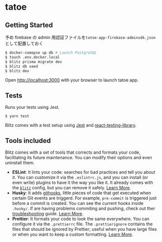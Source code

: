 # **tatoe**

## Getting Started

予め firebase の admin 用認証ファイルを`tatoe-app-firebase-adminsdk.json`として配置しておく

```sh
$ docker-comopse up db # Launch PostgreSQL
$ touch .env.docker.local
$ blitz prisma migrate dev
$ blitz db seed
$ blitz dev
```

Open [http://localhost:3000](http://localhost:3000) with your browser to launch tatoe app.

## Tests

Runs your tests using Jest.

```
$ yarn test
```

Blitz comes with a test setup using [Jest](https://jestjs.io/) and [react-testing-library](https://testing-library.com/).

## Tools included

Blitz comes with a set of tools that corrects and formats your code, facilitating its future maintenance. You can modify their options and even uninstall them.

- **ESLint**: It lints your code: searches for bad practices and tell you about it. You can customize it via the `.eslintrc.js`, and you can install (or even write) plugins to have it the way you like it. It already comes with the [`blitz`](https://github.com/blitz-js/blitz/tree/canary/packages/eslint-config) config, but you can remove it safely. [Learn More](https://eslint.org).
- **Husky**: It adds [githooks](https://git-scm.com/docs/githooks), little pieces of code that get executed when certain Git events are triggerd. For example, `pre-commit` is triggered just before a commit is created. You can see the current hooks inside `.husky/`. If are having problems commiting and pushing, check out ther [troubleshooting](https://typicode.github.io/husky/#/?id=troubleshoot) guide. [Learn More](https://typicode.github.io/husky).
- **Prettier**: It formats your code to look the same everywhere. You can configure it via the `.prettierrc` file. The `.prettierignore` contains the files that should be ignored by Prettier; useful when you have large files or when you want to keep a custom formatting. [Learn More](https://prettier.io).
